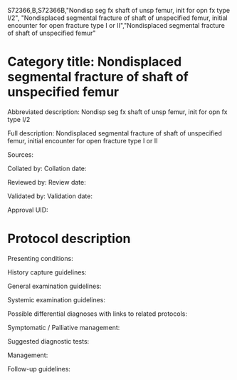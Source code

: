 S72366,B,S72366B,"Nondisp seg fx shaft of unsp femur, init for opn fx type I/2", "Nondisplaced segmental fracture of shaft of unspecified femur, initial encounter for open fracture type I or II","Nondisplaced segmental fracture of shaft of unspecified femur"
# Category title: Nondisplaced segmental fracture of shaft of unspecified femur

Abbreviated description: Nondisp seg fx shaft of unsp femur, init for opn fx type I/2

Full description: Nondisplaced segmental fracture of shaft of unspecified femur, initial encounter for open fracture type I or II

Sources:

Collated by:
Collation date:

Reviewed by:
Review date:

Validated by:
Validation date:

Approval UID:

# Protocol description

Presenting conditions:

History capture guidelines:

General examination guidelines:

Systemic examination guidelines:

Possible differential diagnoses with links to related protocols:

Symptomatic / Palliative management:

Suggested diagnostic tests:

Management:

Follow-up guidelines:
